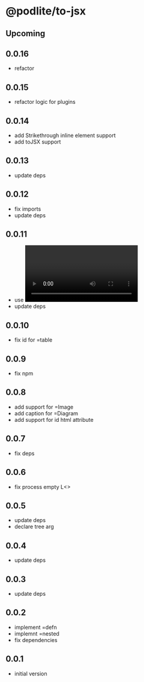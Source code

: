 # @podlite/to-jsx

## Upcoming
## 0.0.16
- refactor
## 0.0.15
- refactor logic for plugins
## 0.0.14
- add Strikethrough inline element support
- add toJSX support
## 0.0.13
- update deps
## 0.0.12
- fix imports
- update deps
## 0.0.11
- use <video> tags for mov/mp4 media
- update deps
## 0.0.10
- fix id for =table
## 0.0.9
- fix npm
## 0.0.8
- add support for =Image
- add caption for =Diagram
- add support for id html attribute
## 0.0.7
- fix deps
## 0.0.6
- fix process empty L<>

## 0.0.5
- update deps
- declare tree arg
## 0.0.4
- update deps
## 0.0.3
- update deps

## 0.0.2
- implement =defn
- implemnt =nested
- fix dependencies

## 0.0.1
- initial version

